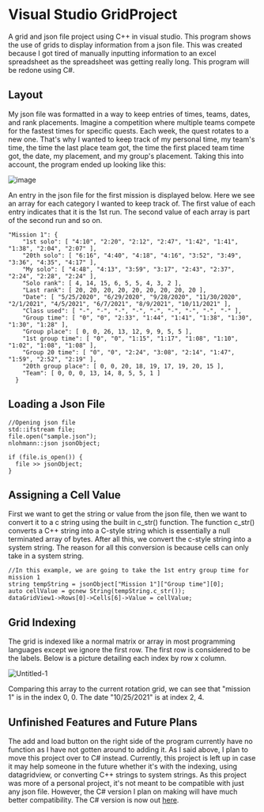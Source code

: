 # Visual Studio GridProject
A grid and json file project using C++ in visual studio. This program shows the use of grids to display information from a json file. This was created because I got tired of manually inputting information to an excel spreadsheet as the spreadsheet was getting really long. This program will be redone using C#.

**Layout**
-----------------------------------
My json file was formatted in a way to keep entries of times, teams, dates, and rank placements. Imagine a competition where multiple teams compete for the fastest times for specific quests. Each week, the quest rotates to a new one. That's why I wanted to keep track of my personal time, my team's time, the time the last place team got, the time the first placed team time got, the date, my placement, and my group's placement. Taking this into account, the program ended up looking like this:

![image](https://user-images.githubusercontent.com/100814612/160510571-62503dfc-4300-47af-bf54-dc8639061269.png)

An entry in the json file for the first mission is displayed below. Here we see an array for each category I wanted to keep track of. The first value of each entry indicates that it is the 1st run. The second value of each array is part of the second run and so on.

```
"Mission 1": {
    "1st solo": [ "4:10", "2:20", "2:12", "2:47", "1:42", "1:41", "1:38", "2:04", "2:07" ],
    "20th solo": [ "6:16", "4:40", "4:18", "4:16", "3:52", "3:49", "3:36", "4:35", "4:17" ],
    "My solo": [ "4:48", "4:13", "3:59", "3:17", "2:43", "2:37", "2:24", "2:28", "2:24" ],
    "Solo rank": [ 4, 14, 15, 6, 5, 5, 4, 3, 2 ],
    "Last rank": [ 20, 20, 20, 20, 20, 20, 20, 20, 20 ],
    "Date": [ "5/25/2020", "6/29/2020", "9/28/2020", "11/30/2020", "2/1/2021", "4/5/2021", "6/7/2021", "8/9/2021", "10/11/2021" ],
    "Class used": [ "-", "-", "-", "-", "-", "-", "-", "-", "-" ],
    "Group time": [ "0", "0", "2:33", "1:44", "1:41", "1:38", "1:30", "1:30", "1:28" ],
    "Group place": [ 0, 0, 26, 13, 12, 9, 9, 5, 5 ],
    "1st group time": [ "0", "0", "1:15", "1:17", "1:08", "1:10", "1:02", "1:08", "1:08" ],
    "Group 20 time": [ "0", "0", "2:24", "3:08", "2:14", "1:47", "1:59", "2:52", "2:19" ],
    "20th group place": [ 0, 0, 20, 18, 19, 17, 19, 20, 15 ],
    "Team": [ 0, 0, 0, 13, 14, 8, 5, 5, 1 ]
  }
```

**Loading a Json File**
-----------------------------------
```
//Opening json file
std::ifstream file;
file.open("sample.json");
nlohmann::json jsonObject;

if (file.is_open()) {
  file >> jsonObject;
}
```

**Assigning a Cell Value**
-----------------------------------
First we want to get the string or value from the json file, then we want to convert it to a c string using the built in c_str() function. The function c_str() converts a C++ string into a C-style string which is essentially a null terminated array of bytes. After all this, we convert the c-style string into a system string. The reason for all this conversion is because cells can only take in a system string.

```
//In this example, we are going to take the 1st entry group time for mission 1
string tempString = jsonObject["Mission 1"]["Group time"][0];
auto cellValue = gcnew String(tempString.c_str());
dataGridView1->Rows[0]->Cells[6]->Value = cellValue;
```

**Grid Indexing**
-----------------------------------
The grid is indexed like a normal matrix or array in most programming languages except we ignore the first row. The first row is considered to be the labels. Below is a picture detailing each index by row x column.

![Untitled-1](https://user-images.githubusercontent.com/100814612/160525207-6e15290a-f809-4efc-9c2a-ce80b3652f0e.png)

Comparing this array to the current rotation grid, we can see that "mission 1" is in the index 0, 0. The date "10/25/2021" is at index 2, 4.

**Unfinished Features and Future Plans**
-----------------------------------
The add and load button on the right side of the program currently have no function as I have not gotten around to adding it. As I said above, I plan to move this project over to C# instead. Currently, this project is left up in case it may help someone in the future whether it's with the indexing, using datagridview, or converting C++ strings to system strings. As this project was more of a personal project, it's not meant to be compatible with just any json file. However, the C# version I plan on making will have much better compatibility. The C# version is now out [here](https://github.com/Kttra/JsonGridLoader).
